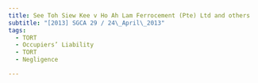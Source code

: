 ```yaml
---
title: See Toh Siew Kee v Ho Ah Lam Ferrocement (Pte) Ltd and others
subtitle: "[2013] SGCA 29 / 24\_April\_2013"
tags:
  - TORT
  - Occupiers’ Liability
  - TORT
  - Negligence

---
```



